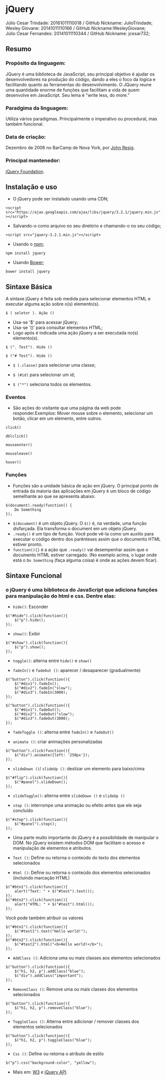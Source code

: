 # jQuery

Júlio Cesar Trindade: 20161011110018 / GitHub Nickname: JulioTrindade;<br/>
Wesley Giovane: 20141011110166 / GitHub Nickname:WesleyGiovane;<br/>
Júlio Cesar Fernandes: 20141011110344 / GitHub Nickname: jcesar732;<br/>

## Resumo

### Propósito da linguagem:

  JQuery é uma biblioteca de JavaScript, seu principal objetivo é ajudar os desenvolvedores na produção do código, dando a eles o foco da lógica e facilitando quanto as ferramentas do desenvolvimento. O JQuery reune uma quantidade enorme de funções que facilitam a vida de quem desenvolve em JavaScript. Seu lema é "write less, do more." 
  
  
### Paradgima da linguagem:

Utiliza vários paradigmas. Principalmente o imperativo ou procedural, mas também funcional.


### Data de criação:  

Dezembro de 2006 no BarCamp de Nova York, por [John Resig](https://en.wikipedia.org/wiki/John_Resig ""). 


### Principal mantenedor:

[jQuery Foundation](https://jquery.org/team/ ""). 


## Instalação e uso

- O jQuery pode ser instalado usando uma CDN;

`<script src="https://ajax.googleapis.com/ajax/libs/jquery/3.2.1/jquery.min.js"></script>`

- Salvando-o como arquivo no seu diretório e chamando-o no seu código;

`<script src="jquery-3.2.1.min.js"></script>`

- Usando o [npm](https://www.npmjs.com/ "");

`npm install jquery`

- Usando [Bower](https://bower.io/ "");

`bower install jquery`

## Sintaxe Básica

A sintaxe jQuery é feita sob medida para selecionar elementos HTML e executar alguma ação sobre o(s) elemento(s).

`$ ( seletor ). Ação ()`

- Usa-se '$' para acessar jQuery;
- Usa-se '()' para consultar elementos HTML;
- Logo após é indicada uma ação jQuery a ser executada no(s) elemento(s).

`$ (". Test"). Hide ()`

`$ ("# Test"). Hide ()`

- `$ (.classe)` para selecionar uma classe;

- `$ (#id)` para selecionar um id;

- `$ ("*")` seleciona todos os elementos.

### Eventos

- São ações do visitante que uma página da web pode responder.Exemplos: Mover mouse sobre o elemento, selecionar um botão, clicar em um elemento, entre outros.

`click()`

`dblclick()`

`mouseenter()`

`mouseleave()`

`hover()`

### Funções

- Funções são a unidade básica de ação em jQuery. O principal ponto de entrada da maioria das aplicações em jQuery é um bloco de código semelhante ao que se apresenta abaixo:

```
$(document).ready(function() {
    Do Something
});

```
- `$(document)` é um objeto jQuery. O `$()` é, na verdade, uma função disfarçada. Ela transforma o document em um objeto jQuery.
- `.ready()` é um tipo de função. Você pode vê-la como um auxilío para executar o código dentro dos parênteses assim que o documento HTML estiver pronto.
- `function(){}` é a ação que `.ready()` vai desempenhar assim que o documento HTML estiver carregado. (No exemplo acima, o lugar onde está o `Do Something` (faça alguma coisa) é onde as ações devem ficar).


## Sintaxe Funcional

### o jQuery é uma biblioteca do JavaScript que adiciona funções para manipulação do html e css. Dentre elas:

- `hide()`: Esconder

```
$("#hide").click(function(){
    $("p").hide();
});
```

- `show()`: Exibir

```
$("#show").click(function(){
    $("p").show();
});
```

- `toggle()`: alterna entre `hide()` e `show()`

- `fadeIn()` e `fadeOut ()`: aparecer / desaparecer (gradualmente)

```
$("button").click(function(){
    $("#div1").fadeIn();
    $("#div2").fadeIn("slow");
    $("#div3").fadeIn(3000);
});
```

```
$("button").click(function(){
    $("#div1").fadeOut();
    $("#div2").fadeOut("slow");
    $("#div3").fadeOut(3000);
});
```

- `fadeToggle ()`: alterna entre `fadeIn()` e `fadeOut()`

- `animate ()`: criar animações personalizadas

```
$("button").click(function(){
    $("div").animate({left: '250px'});
}); 
```

- `slideDown ()`/ `slideUp ()`: deslizar um elemento para baixo/cima

```
$("#flip").click(function(){
    $("#panel").slideDown();
});
```

- `slideToggle()`: alterna entre `slideDown ()` e `slideUp ()`

- `stop ()`: interrompe uma animação ou efeito antes que ele seja concluído

```
$("#stop").click(function(){
    $("#panel").stop();
});
```

- Uma parte muito importante do jQuery é a possibilidade de manipular o DOM. No jQuery existem métodos DOM que facilitam o acesso e manipulação de elementos e atributos.

- `Text ()`: Define ou retorna o conteúdo do texto dos elementos selecionados

- `Html ()`: Define ou retorna o conteúdo dos elementos selecionados (incluindo marcação HTML)

```
$("#btn1").click(function(){
    alert("Text: " + $("#test").text());
});
$("#btn2").click(function(){
    alert("HTML: " + $("#test").html());
});
```

Você pode também atribuir os valores

```
$("#btn1").click(function(){
    $("#test1").text("Hello world!");
});
$("#btn2").click(function(){
    $("#test2").html("<b>Hello world!</b>");
});
```

- `AddClass ()`: Adiciona uma ou mais classes aos elementos selecionados

```
$("button").click(function(){
    $("h1, h2, p").addClass("blue");
    $("div").addClass("important");
});
```

- `RemoveClass ()`: Remove uma ou mais classes dos elementos selecionados

```
$("button").click(function(){
    $("h1, h2, p").removeClass("blue");
});
```

- `ToggleClass ()`: Alterna entre adicionar / remover classes dos elementos selecionados

```
$("button").click(function(){
    $("h1, h2, p").toggleClass("blue");
});
```

- `Css ()`: Define ou retorna o atributo de estilo

`$("p").css("background-color", "yellow");`



- Mais em: [W3](https://www.w3schools.com/jquery/ "") e [jQuery API](http://api.jquery.com/ "").
